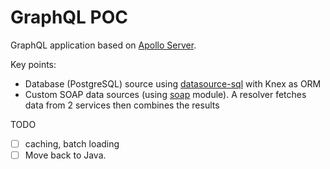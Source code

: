 # GraphQL POC

GraphQL application based on [Apollo Server](https://www.apollographql.com/docs/apollo-server/).

Key points:
- Database (PostgreSQL) source using [datasource-sql](https://www.npmjs.com/package/datasource-sql) with Knex as ORM
- Custom SOAP data sources (using [soap](https://www.npmjs.com/package/soap) module).
  A resolver fetches data from 2 services then combines the results

TODO
- [ ] caching, batch loading
- [ ] Move back to Java.
